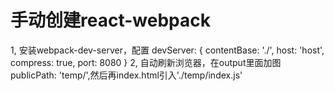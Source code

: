 # 手动创建react-webpack
1, 安装webpack-dev-server，配置
    devServer: {
        contentBase: './',
        host: 'host',
        compress: true,
        port: 8080
    }
2, 自动刷新浏览器，在output里面加图publicPath: 'temp/',然后再index.html引入'./temp/index.js'